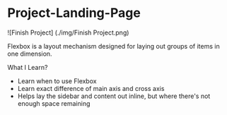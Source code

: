 # Project-Landing-Page

![Finish Project] (./img/Finish Project.png)

Flexbox is a layout mechanism designed for laying out groups of items in one dimension. 

What I Learn?
- Learn when to use Flexbox
- Learn exact difference of main axis and cross axis
- Helps lay the sidebar and content out inline, but where there's not enough space remaining
